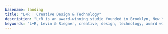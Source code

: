 ```yaml
---
basename: landing
title: "L+R | Creative Design & Technology"
description: "L+R is an award-winning studio founded in Brooklyn, New York. We specialize in crafting seamless digital experiences that achieve our client's business goals."
keywords: "L+R, Levin & Riegner, creative, design, technology, award winning, New York City, Barcelona, digital experiences, business goals"
---
```

